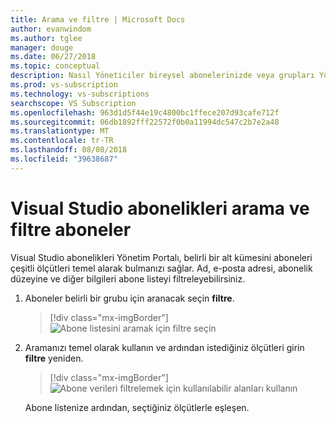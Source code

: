 ```yaml
---
title: Arama ve filtre | Microsoft Docs
author: evanwindom
ms.author: tglee
manager: douge
ms.date: 06/27/2018
ms.topic: conceptual
description: Nasıl Yöneticiler bireysel abonelerinizde veya grupları Yönetici portalı'nda bulabilirsiniz öğrenin.
ms.prod: vs-subscription
ms.technology: vs-subscriptions
searchscope: VS Subscription
ms.openlocfilehash: 963d1d5f44e19c4800bc1ffece207d93cafe712f
ms.sourcegitcommit: 06db1892fff22572f0b0a11994dc547c2b7e2a48
ms.translationtype: MT
ms.contentlocale: tr-TR
ms.lasthandoff: 08/08/2018
ms.locfileid: "39638687"
---
```

# <a name="search-and-filter-subscribers-in-visual-studio-subscriptions"></a>Visual Studio abonelikleri arama ve filtre aboneler

Visual Studio abonelikleri Yönetim Portalı, belirli bir alt kümesini aboneleri çeşitli ölçütleri temel alarak bulmanızı sağlar. Ad, e-posta adresi, abonelik düzeyine ve diğer bilgileri abone listeyi filtreleyebilirsiniz.

1. Aboneler belirli bir grubu için aranacak seçin **filtre**.
    > [!div class="mx-imgBorder"]
    > ![Abone listesini aramak için filtre seçin](media\filter-list.png)

2. Aramanızı temel olarak kullanın ve ardından istediğiniz ölçütleri girin **filtre** yeniden.
    > [!div class="mx-imgBorder"]
    > ![Abone verileri filtrelemek için kullanılabilir alanları kullanın](media\filter-subscribers.png)

   Abone listenize ardından, seçtiğiniz ölçütlerle eşleşen.
